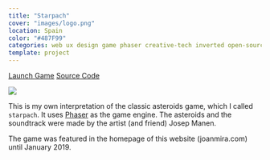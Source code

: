 ```yaml
---
title: "Starpach"
cover: "images/logo.png"
location: Spain
color: "#487F99"
categories: web ux design game phaser creative-tech inverted open-source
template: project
---
```


<p class="align-center">
<a class="btn external" role="button" href="https://work.joanmira.com/interactive/starpach/" target="_blank">Launch Game</a>
<a class="btn github" role="button" href="https://github.com/gazpachu/work/tree/master/interactive/starpach" target="_blank">Source Code</a>
</p>

![](/work/starpach/images/1.png)

This is my own interpretation of the classic asteroids game, which I called `starpach`. It uses [Phaser](https://phaser.io/) as the game engine. The asteroids and the soundtrack were made by the artist (and friend) Josep Manen.

The game was featured in the homepage of this website (joanmira.com) until January 2019.
